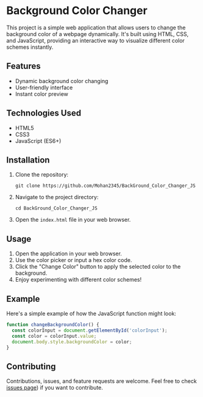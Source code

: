 # Background Color Changer

This project is a simple web application that allows users to change the background color of a webpage dynamically. It's built using HTML, CSS, and JavaScript, providing an interactive way to visualize different color schemes instantly.

## Features

- Dynamic background color changing
- User-friendly interface
- Instant color preview

## Technologies Used

- HTML5
- CSS3
- JavaScript (ES6+)

## Installation

1. Clone the repository:
   ```
   git clone https://github.com/Mohan2345/BackGround_Color_Changer_JS
   ```
2. Navigate to the project directory:
   ```
   cd BackGround_Color_Changer_JS
   ```
3. Open the `index.html` file in your web browser.

## Usage

1. Open the application in your web browser.
2. Use the color picker or input a hex color code.
3. Click the "Change Color" button to apply the selected color to the background.
4. Enjoy experimenting with different color schemes!

## Example

Here's a simple example of how the JavaScript function might look:

```javascript
function changeBackgroundColor() {
  const colorInput = document.getElementById('colorInput');
  const color = colorInput.value;
  document.body.style.backgroundColor = color;
}
```

## Contributing

Contributions, issues, and feature requests are welcome. Feel free to check [issues page](https://github.com/Mohan2345/BackGround_Color_Changer_JS)) if you want to contribute.

 
